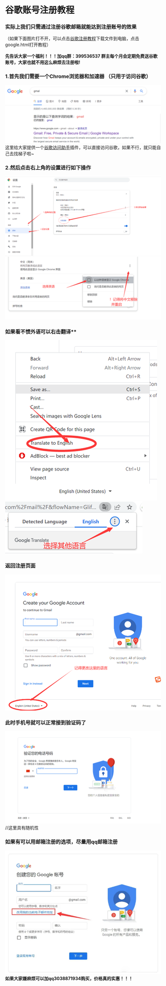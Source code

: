 # 谷歌账号注册教程<br>

### 实际上我们只需通过注册谷歌邮箱就能达到注册账号的效果<br>
（如果下面图片打不开，可以点击[谷歌注册教程](https://github.com/3038871934/google_register/archive/refs/heads/main.zip)下载文件到电脑，点击google.html打开教程）<br>
<br>
**先告诉大家一个福利！！！加qq群：399536537 群主每个月会定期免费送谷歌账号，大家也就不用这么麻烦去注册啦!**<br>
### 1.首先我们需要一个Chrome浏览器和加速器 （只用于访问谷歌）<br>
![图片名称](https://raw.githubusercontent.com/3038871934/google_register/main/img/0.png)  <br>
这里给大家提供一个[谷歌访问助手](https://github.com/3038871934/-GoogleHelper)插件，可以直接访问谷歌，如果不行，就只能自己去找梯子啦~ <br>
### 2.然后点击右上角的设置进行如下操作<br>
![图片名称](https://raw.githubusercontent.com/3038871934/google_register/main/img/1.png)  <br>
![图片名称](https://raw.githubusercontent.com/3038871934/google_register/main/img/2.png) <br>
### 如果看不惯外语可以右击翻译**<br>
![图片名称](https://raw.githubusercontent.com/3038871934/google_register/main/img/3.png) <br>
![图片名称](https://raw.githubusercontent.com/3038871934/google_register/main/img/4.png) <br>
### 返回注册页面<br>
![图片名称](https://raw.githubusercontent.com/3038871934/google_register/main/img/5.png) <br>
### 此时手机号就可以正常接到验证码了<br>
![图片名称](https://raw.githubusercontent.com/3038871934/google_register/main/img/6.png) <br>
//这里具有随机性<br>
### 如果有可以用邮箱注册的选项，尽量用qq邮箱注册<br>
![图片名称](https://raw.githubusercontent.com/3038871934/google_register/main/img/7.png) <br>
**如果大家嫌麻烦可以加qq3038871934购买，价格真的实惠！！！**<br>
